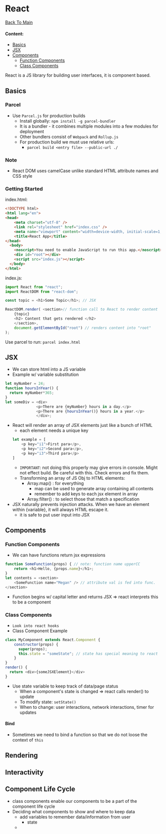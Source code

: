 # React
[Back To Main](../README.md)

#### Content:
* [Basics](#Basics)
* [JSX](#JSX)
* [Components](#Components)
  * [Function Components](#Function-Components)
  * [Class Components](#Class-Components)

React is a JS library for building user interfaces, it is component based.

## Basics
### Parcel
* Use `Parcel.js` for production builds
  * Install globally: `npm install -g parcel-bundler`
  * It is a bundler - it combines multiple modules into a few modules for deployment
  * Other bundlers consist of `Webpack` and `Rollup.js`
  * For production build we must use relative urls:
    * `parcel build <entry file> --public-url ./`

### Note
* React DOM uses camelCase unlike standard HTML attribute names and CSS style

### Getting Started
index.html:
```html
<!DOCTYPE html>
<html lang="en">
<head>
	<meta charset="utf-8" />
	<link rel="stylesheet" href="index.css" />
	<meta name="viewport" content="width=device-width, initial-scale=1, shrink-to-fit=no" />
	<title>React App</title>
</head>
  <body>
  	<noscript>You need to enable JavaScript to run this app.</noscript>
  	<div id="root"></div>
  	<script src="index.js"></script>
  </body>
</html>
```
index.js:
```JavaScript
import React from "react";
import ReactDOM from "react-dom";

const topic = <h1>Some Topic</h1>; // JSX

ReactDOM.render( <section>// function call to React to render content
    {topic}
    <h2> Content that gets rendered </h2>
    </section>,
    document.getElementById("root") // renders content into "root"
);
```
Use parcel to run: `parcel index.html`

## JSX
* We can store html into a JS variable
* Example w/ variable substitution
```javascript
let myNumber = 24;
function hoursInYear() {
  return myNumber*365;
}
let someDiv = <div>
              <p>There are {myNumber} hours in a day.</p>
              <p>There are {hoursInYear()} hours in a year.</p>
              </div>;
```
* React will render an array of JSX elements just like a bunch of HTML
  * each element needs a unique key
  ```JavaScript
  let example = [
      <p key="i1">First para</p>,
      <p key="i2">Second para</p>,
      <p key="i3">Third para</p>
  ]
  ```
  * `IMPORTANT`: not doing this properly may give errors in console. Might not effect build. Be careful with this. Check errors and fix them.
  * Transforming an array of JS Obj to HTML elements:
    * Array.map() : for everything
      * map can be used to generate array containing all contents
      * remember to add keys to each jsx element in array
    * Array.filter() : to select those that match a specification
* JSX naturally prevents injection attacks. When we have an element within {variable}, it will always HTML escape it.
  * it is safe to put user input into JSX

## Components
### Function Components
* We can have functions return jsx expressions
```JavaScript
function SomeFunction(props) { // note: function name upperCC
    return <h1>Hello, {props.name}</h1>;
}
let contents = <section>
    <SomeFunction name="Megan" /> // attribute val is fed into func.
</section>
```
  * Function begins w/ capital letter and returns JSX => react interprets this to be a component

### Class Components
* `Look into react hooks`
* Class Component Example
```JavaScript
class MyComponent extends React.Component {
    constructor(props) {
      super(props);
      this.state = "someState"; // state has special meaning to react
    }
}
render() {
  return <div>{someJSXElement}</div>
}
```
* Use state variable to keep track of data/page status
  * When a component's state is changed => react calls render() to update
  * To modify state: `setState()`
  * When to change: user interactions, network interactions, timer for updates

#### Bind
* Sometimes we need to bind a function so that we do not loose the context of `this`

## Rendering

## Interactivity

## Component Life Cycle
* class components enable our components to be a part of the component life cycle
* Deciding what components to show and where to keep data
  * add variables to remember data/information from user
    * state
  *
